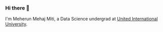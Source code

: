### Hi there 👋

 I'm Meherun Mehaj Miti, a Data Science undergrad at [United International University](https://www.uiu.ac.bd/).
